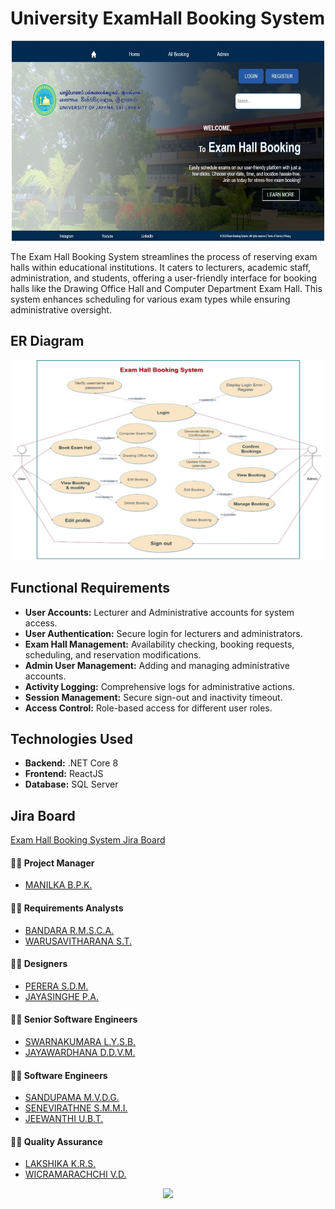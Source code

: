 # University ExamHall Booking System

<p align="center">
  <img src="Home.jpeg" width="500" height="320" />
</p>

The Exam Hall Booking System streamlines the process of reserving exam halls within educational institutions. It caters to lecturers, academic staff, administration, and students, offering a user-friendly interface for booking halls like the Drawing Office Hall and Computer Department Exam Hall. This system enhances scheduling for various exam types while ensuring administrative oversight.

## ER Diagram
<p align="center">
  <img src="./img/ER Diagram.jpeg" width="500" height="320" />
</p>


## Functional Requirements
- **User Accounts:** Lecturer and Administrative accounts for system access.
- **User Authentication:** Secure login for lecturers and administrators.
- **Exam Hall Management:** Availability checking, booking requests, scheduling, and reservation modifications.
- **Admin User Management:** Adding and managing administrative accounts.
- **Activity Logging:** Comprehensive logs for administrative actions.
- **Session Management:** Secure sign-out and inactivity timeout.
- **Access Control:** Role-based access for different user roles.

## Technologies Used
- **Backend:** .NET Core 8
- **Frontend:** ReactJS
- **Database:** SQL Server


## Jira Board
[Exam Hall Booking System Jira Board](https://univercitypoject.atlassian.net/jira/software/projects/KAN/boards/1)

#### 👨‍💻 Project Manager 
- [MANILKA B.P.K.](https://github.com/Kishara0)

#### 👨‍💻 Requirements Analysts
- [BANDARA R.M.S.C.A.](https://github.com/SinethB)
- [WARUSAVITHARANA S.T.](https://github.com/Sesadi13)

#### 👨‍💻 Designers
- [PERERA S.D.M.](https://github.com/ManashviCode)
- [JAYASINGHE P.A.](https://github.com/ParamiJayasinghe)

#### 👨‍💻 Senior Software Engineers 
- [SWARNAKUMARA L.Y.S.B.](https://github.com/cydexcode)
- [JAYAWARDHANA D.D.V.M.](https://github.com/ManurangaJay)

#### 👨‍💻 Software Engineers 
- [SANDUPAMA M.V.D.G.](https://github.com/GithminiSandupama)
- [SENEVIRATHNE S.M.M.I.](https://github.com/manoda98)
- [JEEWANTHI U.B.T.](https://github.com/ThanujaJeewanthi)

#### 👨‍💻 Quality Assurance
- [LAKSHIKA K.R.S.](https://github.com/sachini24)
- [WICRAMARACHCHI V.D.](https://github.com/DilushaWD)

<!--Typing Animation-->
<p align="center">
  <img src="https://readme-typing-svg.herokuapp.com?font=Open+Sans&color=000000&width=500&lines=Show+Some+Love+By+Giving+it+A+⭐.." />
</p>
